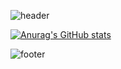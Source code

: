 ![header](https://capsule-render.vercel.app/api?type=venom&color=auto&height=200&section=header&text=han&fontSize=30&fontcolor=d6ace6)

[![Anurag's GitHub stats](https://github-readme-stats.vercel.app/api?username=hanseongyun)](https://github.com/anuraghazra/github-readme-stats&show_icons=true&theme=tokyonight)

![footer](https://capsule-render.vercel.app/api?type=soft&color=auto&section=footer)

<!--
**Hanseongyun/Hanseongyun** is a ✨ _special_ ✨ repository because its `README.md` (this file) appears on your GitHub profile.

Here are some ideas to get you started:

- 🔭 I’m currently working on ...
- 🌱 I’m currently learning ...
- 👯 I’m looking to collaborate on ...
- 🤔 I’m looking for help with ...
- 💬 Ask me about ...
- 📫 How to reach me: ...
- 😄 Pronouns: ...
- ⚡ Fun fact: ...
-->

